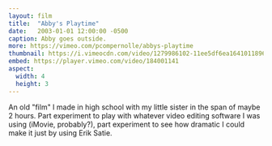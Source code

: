 ```yaml
---
layout: film
title:  "Abby's Playtime"
date:   2003-01-01 12:00:00 -0500
caption: Abby goes outside.
more: https://vimeo.com/pcompernolle/abbys-playtime
thumbnail: https://i.vimeocdn.com/video/1279986102-11ee5df6ea16410118965626dbe341cf0742fafbba8e68f23_300x170
embed: https://player.vimeo.com/video/184001141
aspect:
  width: 4
  height: 3
---
```


An old "film" I made in high school with my little sister in the span of maybe 2 hours. Part experiment to play with whatever video editing software I was using (iMovie, probably?), part experiment to see how dramatic I could make it just by using Erik Satie.
